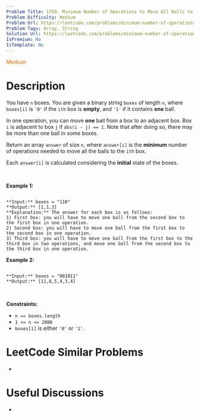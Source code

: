 ```yaml
---
Problem Title: 1769. Minimum Number of Operations to Move All Balls to Each Box
Problem Difficulty: Medium
Problem Url: https://leetcode.com/problems/minimum-number-of-operations-to-move-all-balls-to-each-box/
Problem Tags: Array, String
Solution Url: https://leetcode.com/problems/minimum-number-of-operations-to-move-all-balls-to-each-box/solution/
IsPremium: No
IsTemplate: No
---
```


<span style="color: rgb(239, 108, 0);">Medium</span>

# Description

You have `n` boxes. You are given a binary string `boxes` of length `n`, where `boxes[i]` is `'0'` if the `ith` box is **empty**, and `'1'` if it contains **one** ball.


In one operation, you can move **one** ball from a box to an adjacent box. Box `i` is adjacent to box `j` if `abs(i - j) == 1`. Note that after doing so, there may be more than one ball in some boxes.


Return an array `answer` of size `n`, where `answer[i]` is the **minimum** number of operations needed to move all the balls to the `ith` box.


Each `answer[i]` is calculated considering the **initial** state of the boxes.


 


**Example 1:**



```

**Input:** boxes = "110"
**Output:** [1,1,3]
**Explanation:** The answer for each box is as follows:
1) First box: you will have to move one ball from the second box to the first box in one operation.
2) Second box: you will have to move one ball from the first box to the second box in one operation.
3) Third box: you will have to move one ball from the first box to the third box in two operations, and move one ball from the second box to the third box in one operation.

```

**Example 2:**



```

**Input:** boxes = "001011"
**Output:** [11,8,5,4,3,4]
```

 


**Constraints:**


* `n == boxes.length`
* `1 <= n <= 2000`
* `boxes[i]` is either `'0'` or `'1'`.




# LeetCode Similar Problems

- []()

# Useful Discussions

- []()
